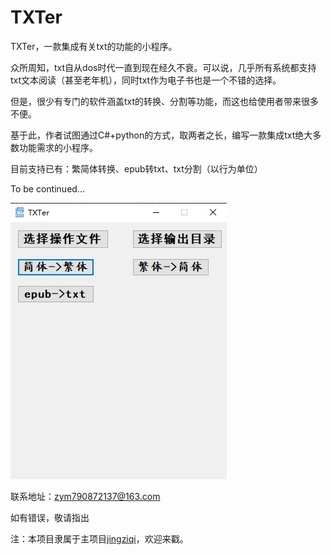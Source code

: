 # TXTer
 
TXTer，一款集成有关txt的功能的小程序。



众所周知，txt自从dos时代一直到现在经久不衰。可以说，几乎所有系统都支持txt文本阅读（甚至老年机），同时txt作为电子书也是一个不错的选择。

但是，很少有专门的软件涵盖txt的转换、分割等功能，而这也给使用者带来很多不便。

基于此，作者试图通过C#+python的方式，取两者之长，编写一款集成txt绝大多数功能需求的小程序。

目前支持已有：繁简体转换、epub转txt、txt分割（以行为单位）

To be continued...

![页面截图](https://raw.githubusercontent.com/zymmiwang/TXTer/main/1.jpg)

联系地址：zym790872137@163.com

如有错误，敬请指出

注：本项目隶属于主项目[jingziqi](https://github.com/zymmiwang/jingziqi)，欢迎来戳。
